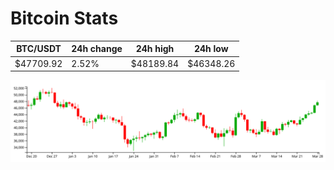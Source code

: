 # Bitcoin Stats

BTC/USDT|24h change|24h high|24h low|
|---|---|---|---|
|$47709.92|2.52%|$48189.84|$46348.26|

<img src="./chart.svg">
